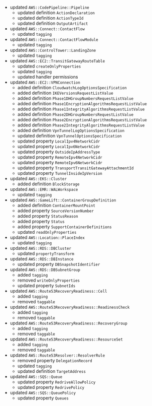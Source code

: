 - updated `AWS::CodePipeline::Pipeline`
  - updated definition `ActionDeclaration`
  - updated definition `ActionTypeId`
  - updated definition `OutputArtifact`
- updated `AWS::Connect::ContactFlow`
  - updated `tagging`
- updated `AWS::Connect::ContactFlowModule`
  - updated `tagging`
- updated `AWS::ControlTower::LandingZone`
  - updated `tagging`
- updated `AWS::EC2::TransitGatewayRouteTable`
  - updated `createOnlyProperties`
  - updated `tagging`
  - updated handler permissions
- updated `AWS::EC2::VPNConnection`
  - added definition `CloudwatchLogOptionsSpecification`
  - added definition `IKEVersionsRequestListValue`
  - added definition `Phase1DHGroupNumbersRequestListValue`
  - added definition `Phase1EncryptionAlgorithmsRequestListValue`
  - added definition `Phase1IntegrityAlgorithmsRequestListValue`
  - added definition `Phase2DHGroupNumbersRequestListValue`
  - added definition `Phase2EncryptionAlgorithmsRequestListValue`
  - added definition `Phase2IntegrityAlgorithmsRequestListValue`
  - added definition `VpnTunnelLogOptionsSpecification`
  - updated definition `VpnTunnelOptionsSpecification`
  - updated property `LocalIpv4NetworkCidr`
  - updated property `LocalIpv6NetworkCidr`
  - updated property `OutsideIpAddressType`
  - updated property `RemoteIpv4NetworkCidr`
  - updated property `RemoteIpv6NetworkCidr`
  - updated property `TransportTransitGatewayAttachmentId`
  - updated property `TunnelInsideIpVersion`
- updated `AWS::EKS::Cluster`
  - added definition `BlockStorage`
- updated `AWS::EMR::WALWorkspace`
  - updated `tagging`
- updated `AWS::GameLift::ContainerGroupDefinition`
  - added definition `ContainerMountPoint`
  - added property `SourceVersionNumber`
  - added property `StatusReason`
  - added property `Status`
  - added property `SupportContainerDefinitions`
  - updated `readOnlyProperties`
- updated `AWS::Location::PlaceIndex`
  - updated `tagging`
- updated `AWS::RDS::DBCluster`
  - updated `propertyTransform`
- updated `AWS::RDS::DBInstance`
  - updated property `DBSnapshotIdentifier`
- updated `AWS::RDS::DBSubnetGroup`
  - added `tagging`
  - removed `writeOnlyProperties`
  - updated property `SubnetIds`
- updated `AWS::Route53RecoveryReadiness::Cell`
  - added `tagging`
  - removed `taggable`
- updated `AWS::Route53RecoveryReadiness::ReadinessCheck`
  - added `tagging`
  - removed `taggable`
- updated `AWS::Route53RecoveryReadiness::RecoveryGroup`
  - added `tagging`
  - removed `taggable`
- updated `AWS::Route53RecoveryReadiness::ResourceSet`
  - added `tagging`
  - removed `taggable`
- updated `AWS::Route53Resolver::ResolverRule`
  - removed property `DelegationRecord`
  - updated `tagging`
  - updated definition `TargetAddress`
- updated `AWS::SQS::Queue`
  - updated property `RedriveAllowPolicy`
  - updated property `RedrivePolicy`
- updated `AWS::SQS::QueuePolicy`
  - updated property `Queues`

